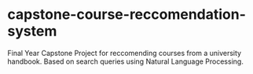 # capstone-course-reccomendation-system
 Final Year Capstone Project for reccomending courses from a university handbook. Based on search queries using Natural Language Processing.

